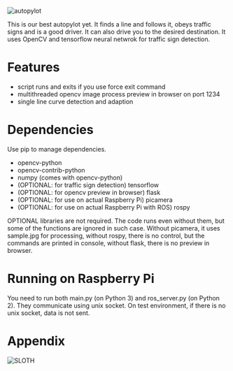 ![autopylot](http://i.imgur.com/HxtNn33.gif)

This is our best autopylot yet. It finds a line and follows it, obeys traffic signs and is a good driver. It can also drive you to the desired destination. It uses OpenCV and tensorflow neural netwrok for traffic sign detection.

# Features

- script runs and exits if you use force exit command
- multithreaded opencv image process preview in browser on port 1234
- single line curve detection and adaption

# Dependencies

Use pip to manage dependencies.

- opencv-python
- opencv-contrib-python
- numpy (comes with opencv-python)
- (OPTIONAL: for traffic sign detection) tensorflow
- (OPTIONAL: for opencv preview in browser) flask
- (OPTIONAL: for use on actual Raspberry Pi) picamera
- (OPTIONAL: for use on actual Raspberry Pi with ROS) rospy

OPTIONAL libraries are not required. The code runs even without them, but some of the functions are ignored in such case. Without picamera, it uses sample.jpg for processing, without rospy, there is no control, but the commands are printed in console, without flask, there is no preview in browser.

# Running on Raspberry Pi

You need to run both main.py (on Python 3) and ros_server.py (on Python 2). They communicate using unix socket. On test environment, if there is no unix socket, data is not sent.

# Appendix

![SLOTH](https://i.ytimg.com/vi/mkQzYyi25sA/maxresdefault.jpg)
